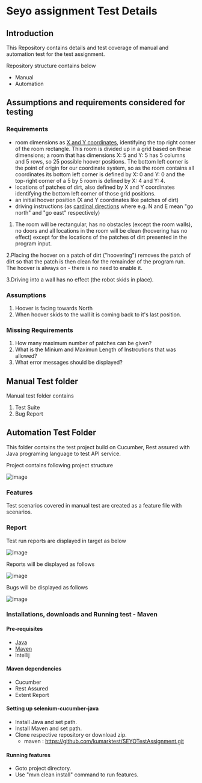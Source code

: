 Seyo assignment Test Details
==========================================

## Introduction
This Repository contains details and test coverage of manual and automation test for the test assignment.
	
Repository structure contains below
- Manual
- Automation

## Assumptions and requirements considered for testing
### Requirements

* room dimensions as [X and Y coordinates](https://en.wikipedia.org/wiki/Cartesian_coordinate_system), identifying the top right corner of the room rectangle. This room is divided up in a grid based on these dimensions; a room that has dimensions X: 5 and Y: 5 has 5 columns and 5 rows, so 25 possible hoover positions. The bottom left corner is the point of origin for our coordinate system, so as the room contains all coordinates its bottom left corner is defined by X: 0 and Y: 0 and the top-right corner of a 5 by 5 room is defined by X: 4 and Y: 4.
* locations of patches of dirt, also defined by X and Y coordinates identifying the bottom left corner of those grid positions.
* an initial hoover position (X and Y coordinates like patches of dirt)
* driving instructions (as [cardinal directions](https://en.wikipedia.org/wiki/Cardinal_direction) where e.g. N and E mean "go north" and "go east" respectively) 

1. The room will be rectangular, has no obstacles (except the room walls), no doors and all locations in the room will be clean (hoovering has no effect) except for the locations of the patches of dirt presented in the program input.

2.Placing the hoover on a patch of dirt ("hoovering") removes the patch of dirt so that the patch is then clean for the remainder of the program run. The hoover is always on - there is no need to enable it.

3.Driving into a wall has no effect (the robot skids in place).
  
### Assumptions

1. Hoover is facing towards North
2. When hoover skids to the wall it is coming back to it's last position.

### Missing Requirements
1. How many maximum number of patches can be given?
2. What is the Minium and Maximun Length of Instrcutions that was allowed?
3. What error messages should be displayed?
	
## Manual Test folder
Manual test folder contains 
1. Test Suite 
2. Bug Report
	
## Automation Test Folder
This folder contains the test project build on Cucumber, Rest assured with Java programing language to test API service.
	
Project contains following project structure
  
  ![image](https://user-images.githubusercontent.com/92436442/137136917-16b2195f-5e1f-4234-a2c1-c5b7189cbad9.png)

### Features 
 Test scenarios covered in manual test are created as a feature file with scenarios.
 
### Report
Test run reports are displayed in target as below

![image](https://user-images.githubusercontent.com/92436442/137137587-5a418dbb-591c-419a-8bf3-4325c5e7b90e.png)

Reports will be displayed as follows 

![image](https://user-images.githubusercontent.com/92436442/137139771-8f5ef24e-091d-42dd-b770-9030a910f30b.png)

Bugs will be displayed as follows

![image](https://user-images.githubusercontent.com/92436442/137140034-221ba635-efb9-4927-8575-71be958edc88.png)

### Installations, downloads and Running test - Maven
#### Pre-requisites
- <a href="https://java.com/en/download/manual.jsp" target="_blank">Java</a>
- <a href="https://maven.apache.org/download.cgi" target="_blank">Maven</a>
- Intellij

#### Maven dependencies
- Cucumber
- Rest Assured
- Extent Report

#### Setting up selenium-cucumber-java
- Install Java and set path.
- Install Maven and set path.
- Clone respective repository or download zip.
	- maven : https://github.com/kumarktest/SEYOTestAssignment.git

#### Running features
- Goto project directory.
- Use "mvn clean install" command to run features.


